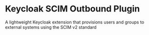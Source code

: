 # Keycloak SCIM Outbound Plugin
A lightweight Keycloak extension that provisions users and groups to external systems using the SCIM v2 standard
